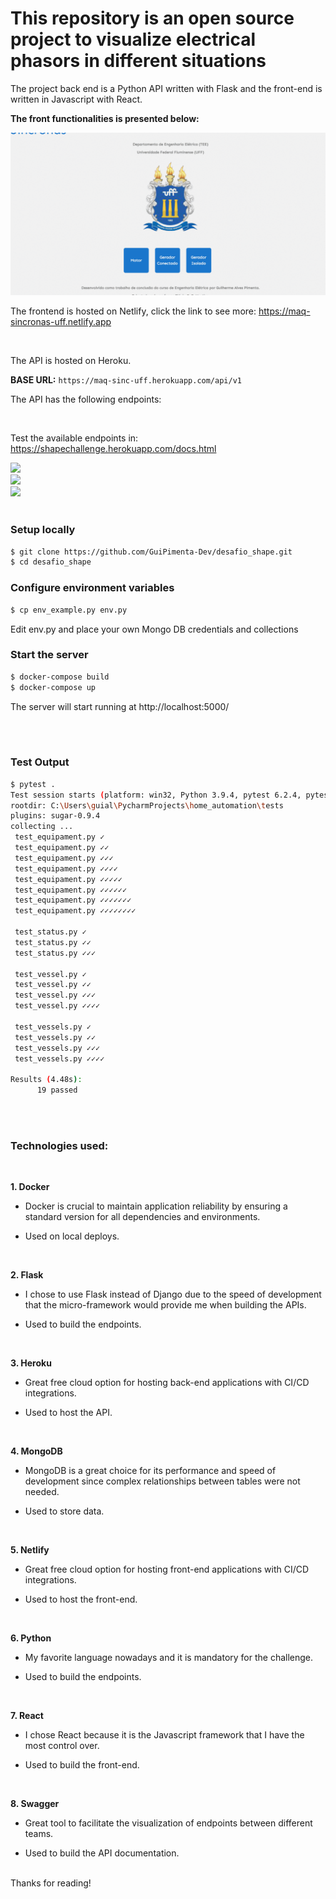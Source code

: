 # This repository is an open source project to visualize electrical phasors in different situations

The project back end is a Python API written with Flask and the front-end is written in Javascript with React.

**The front functionalities is presented below:**

<img src="ezgif.com-gif-maker.gif">

 
The frontend is hosted on Netlify, click the link to see more: https://maq-sincronas-uff.netlify.app

<br/>

The API is hosted on Heroku.

**BASE URL:** `https://maq-sinc-uff.herokuapp.com/api/v1`

The API has the following endpoints:

<br/>

Test the available endpoints in: https://shapechallenge.herokuapp.com/docs.html

<img src="utils/expand_operations.PNG">

<br/>

<img src="utils/api_documentation.PNG">

<br/>

<img src="utils/created_vessel_endpoint.PNG">
<br/>
<br/>


### Setup locally
```bash
$ git clone https://github.com/GuiPimenta-Dev/desafio_shape.git
$ cd desafio_shape
```
### Configure environment variables
```bash
$ cp env_example.py env.py
```

Edit env.py and place your own Mongo DB credentials and collections

### Start the server
```bash
$ docker-compose build
$ docker-compose up
```
The server will start running at http://localhost:5000/

<br/>
<br/>

### Test Output
```bash
$ pytest .
Test session starts (platform: win32, Python 3.9.4, pytest 6.2.4, pytest-sugar 0.9.4)
rootdir: C:\Users\guial\PycharmProjects\home_automation\tests
plugins: sugar-0.9.4
collecting ... 
 test_equipament.py ✓                                                                                   5% ▌
 test_equipament.py ✓✓                                                                                 11% █▏        
 test_equipament.py ✓✓✓                                                                                16% █▋        
 test_equipament.py ✓✓✓✓                                                                               21% ██▏       
 test_equipament.py ✓✓✓✓✓                                                                              26% ██▋       
 test_equipament.py ✓✓✓✓✓✓                                                                             32% ███▎      
 test_equipament.py ✓✓✓✓✓✓✓                                                                            37% ███▊      
 test_equipament.py ✓✓✓✓✓✓✓✓                                                                           42% ████▎     

 test_status.py ✓                                                                                      47% ████▊     
 test_status.py ✓✓                                                                                     53% █████▍    
 test_status.py ✓✓✓                                                                                    58% █████▊    

 test_vessel.py ✓                                                                                      63% ██████▍   
 test_vessel.py ✓✓                                                                                     68% ██████▉   
 test_vessel.py ✓✓✓                                                                                    74% ███████▍  
 test_vessel.py ✓✓✓✓                                                                                   79% ███████▉  

 test_vessels.py ✓                                                                                     84% ████████▌ 
 test_vessels.py ✓✓                                                                                    89% ████████▉ 
 test_vessels.py ✓✓✓                                                                                   95% █████████▌ 
 test_vessels.py ✓✓✓✓                                                                                  100% ██████████                                                                                                                                    

Results (4.48s):
      19 passed
```
<br/>
<br/>


### Technologies used:
<br/>

**1. Docker**

* Docker is crucial to maintain application reliability by ensuring a standard version for all dependencies and environments.

* Used on local deploys.

 <br/>

**2. Flask**

* I chose to use Flask instead of Django due to the speed of development that the micro-framework would provide me when building the APIs.

* Used to build the endpoints.
 
<br/>
 

**3. Heroku**

* Great free cloud option for hosting back-end applications with CI/CD integrations.
     
* Used to host the API.

<br/>

      
**4. MongoDB**

 * MongoDB is a great choice for its performance and speed of development since complex relationships between tables were not needed.

 * Used to store data.

<br/>

**5. Netlify**
    
* Great free cloud option for hosting front-end applications with CI/CD integrations.

* Used to host the front-end.

 <br/>
 
**6. Python**

* My favorite language nowadays and it is mandatory for the challenge.

* Used to build the endpoints.
      
<br/>

**7. React**

* I chose React because it is the Javascript framework that I have the most control over.
      
* Used to build the front-end.

<br/>

**8. Swagger**

 * Great tool to facilitate the visualization of endpoints between different teams.

 * Used to build the API documentation.
      
<br/>
Thanks for reading!
